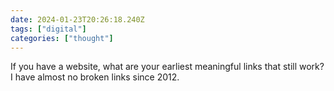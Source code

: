 ```yaml
---
date: 2024-01-23T20:26:18.240Z
tags: ["digital"]
categories: ["thought"]
---
```

If you have a website, what are your earliest meaningful links that still work? I have almost no broken links since 2012.
